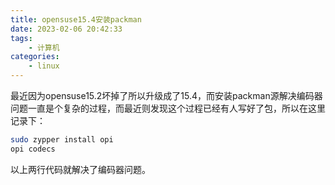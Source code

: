 ```yaml
---
title: opensuse15.4安装packman
date: 2023-02-06 20:42:33
tags:
    - 计算机
categories:
    - linux
---
```

最近因为opensuse15.2坏掉了所以升级成了15.4，而安装packman源解决编码器问题一直是个复杂的过程，而最近则发现这个过程已经有人写好了包，所以在这里记录下：
```bash
sudo zypper install opi
opi codecs
```
以上两行代码就解决了编码器问题。
